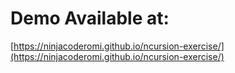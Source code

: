 # Demo Available at:
[https://ninjacoderomi.github.io/ncursion-exercise/](https://ninjacoderomi.github.io/ncursion-exercise/)